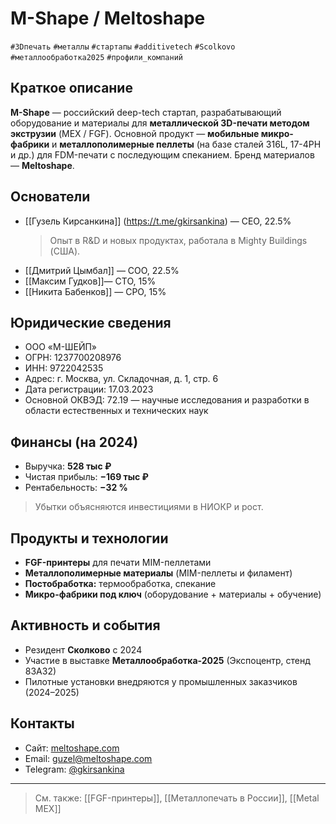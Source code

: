 # M-Shape / Meltoshape  
`#3Dпечать` `#металлы` `#стартапы` `#additivetech` `#Scolkovo` `#металлообработка2025` `#профили_компаний`

## Краткое описание  
**M-Shape** — российский deep-tech стартап, разрабатывающий оборудование и материалы для **металлической 3D-печати методом экструзии** (MEX / FGF). Основной продукт — **мобильные микро-фабрики** и **металлополимерные пеллеты** (на базе сталей 316L, 17-4PH и др.) для FDM-печати с последующим спеканием. Бренд материалов — **Meltoshape**.

## Основатели  
- [[Гузель Кирсанкина]] (https://t.me/gkirsankina) — CEO, 22.5%  
  > Опыт в R&D и новых продуктах, работала в Mighty Buildings (США).  
- [[Дмитрий Цымбал]] — COO, 22.5%  
- [[Максим Гудков]]— CTO, 15%  
- [[Никита Бабенков]] — CPO, 15%

## Юридические сведения  
- ООО «М-ШЕЙП»  
- ОГРН: 1237700208976  
- ИНН: 9722042535  
- Адрес: г. Москва, ул. Складочная, д. 1, стр. 6  
- Дата регистрации: 17.03.2023  
- Основной ОКВЭД: 72.19 — научные исследования и разработки в области естественных и технических наук

## Финансы (на 2024)  
- Выручка: **528 тыс ₽**  
- Чистая прибыль: **−169 тыс ₽**  
- Рентабельность: **−32 %**  
> Убытки объясняются инвестициями в НИОКР и рост.

## Продукты и технологии  
- **FGF-принтеры** для печати MIM-пеллетами  
- **Металлополимерные материалы** (MIM-пеллеты и филамент)  
- **Постобработка:** термообработка, спекание  
- **Микро-фабрики под ключ** (оборудование + материалы + обучение)

## Активность и события  
- Резидент **Сколково** с 2024  
- Участие в выставке **Металлообработка-2025** (Экспоцентр, стенд 83А32)  
- Пилотные установки внедряются у промышленных заказчиков (2024–2025)

## Контакты  
- Сайт: [meltoshape.com](https://meltoshape.com)  
- Email: guzel@meltoshape.com  
- Telegram: [@gkirsankina](https://t.me/gkirsankina)

---

> См. также: [[FGF-принтеры]], [[Металлопечать в России]], [[Metal MEX]]
> 
